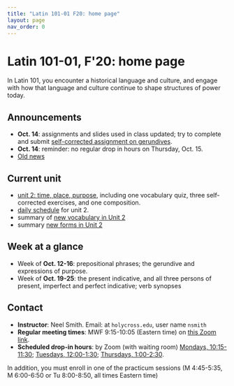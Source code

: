 ```yaml
---
title: "Latin 101-01 F20: home page"
layout: page
nav_order: 0
---
```



# Latin 101-01, F'20: home page

In Latin 101, you encounter a historical language and culture, and engage with how that language and culture continue to shape structures of power today.


## Announcements

- **Oct. 14**: assignments and slides used in class updated;  try to complete and submit [self-corrected assignment on gerundives](./assignment/gerundive/exercise/index.md).
- **Oct. 14**: reminder: no regular drop in hours on Thursday, Oct. 15.
- [Old news](./oldnews/)

## Current unit

- [unit 2: time, place, purpose](./schedule/part2/), including one vocabulary quiz, three self-corrected exercises, and one composition.
- [daily schedule](./schedule/part2/schedule/) for unit 2.
- summary of [new vocabulary in Unit 2](./schedule/part2/vocab/)
- summary [new forms in Unit 2](./schedule/part2/forms/)

## Week at a glance

- Week of **Oct. 12-16**:  prepositional phrases; the gerundive and expressions of purpose.
- Week of **Oct. 19-25**:  the present indicative, and all three persons of present, imperfect and perfect indicative; verb synopses

## Contact

- **Instructor**: Neel Smith.  Email: at `holycross.edu`, user name `nsmith`
- **Regular meeting times**:  MWF 9:15-10:05 (Eastern time) on [this Zoom link](https://holycross.zoom.us/j/99294412522?pwd=dDBsUEZtcHpKZ2s4ekFFbmFIQXVoQT09).
- **Scheduled drop-in hours**: by Zoom (with waiting room) [Mondays, 10:15-11:30](https://holycross.zoom.us/j/92426336160); [Tuesdays, 12:00-1:30](https://holycross.zoom.us/j/98344637818); [Thursdays, 1:00-2:30](https://holycross.zoom.us/j/99712991817).


In addition, you must enroll in one of the practicum sessions (M 4:45-5:35, M 6:00-6:50 or Tu 8:00-8:50, all times Eastern time)
